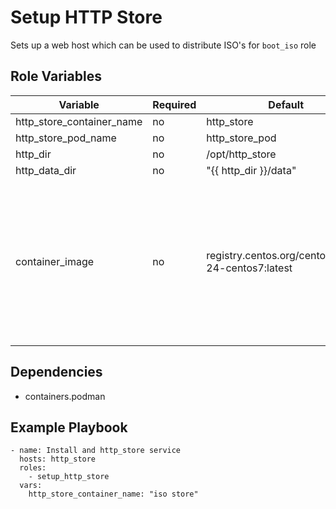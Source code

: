 # Setup HTTP Store

Sets up a web host which can be used to distribute ISO's for `boot_iso` role

## Role Variables

| Variable                  | Required | Default                                            | Comments                                                                                                                             |
| ------------------------- | -------- | -------------------------------------------------- | ------------------------------------------------------------------------------------------------------------------------------------ |
| http_store_container_name | no       | http_store                                         |                                                                                                                                      |
| http_store_pod_name       | no       | http_store_pod                                     |                                                                                                                                      |
| http_dir                  | no       | /opt/http_store                                    |                                                                                                                                      |
| http_data_dir             | no       | "{{ http_dir }}/data"                              |                                                                                                                                      |
| container_image           | no       | registry.centos.org/centos/httpd-24-centos7:latest | If you change this to anything other than the same image on a different host you may need to change then environment vars in the task |

## Dependencies

- containers.podman

## Example Playbook

```
- name: Install and http_store service
  hosts: http_store
  roles:
    - setup_http_store
  vars:
    http_store_container_name: "iso store"
```
